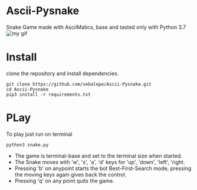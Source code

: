 # Ascii-Pysnake
Snake Game made with AsciiMatics, base and tasted only with Python 3.7
![my gif](https://github.com/sebalepe/Ascii-Pysnake/tree/main/files/assets/bot_game.gif.gif)

# Install
clone the repository and install dependencies.
```
git clone https://github.com/sebalepe/Ascii-Pysnake.git
cd Ascii-Pysnake
pip3 install -r requirements.txt
```
# PLay
To play just run on terminal
```
python3 snake.py
```

- The game is terminal-base and set to the terminal size when started. 
- The Snake moves with 'w', 's', 'a', 'd' keys for 'up', 'down', 'left', 'right. 
- Pressing 'b' on anypoint starts the bot Best-First-Search mode, pressing the moving keys again gives back the control.
- Pressing 'q' on any point quits the game.
